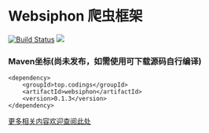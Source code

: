 # Websiphon 爬虫框架

[![Build Status](https://travis-ci.org/monstercodings/websiphon.svg?branch=master)](https://travis-ci.org/monstercodings/websiphon)
![](https://img.shields.io/badge/language-java-blue.svg)

### Maven坐标(尚未发布，如需使用可下载源码自行编译)

```
<dependency>
    <groupId>top.codings</groupId>
    <artifactId>websiphon</artifactId>
    <version>0.1.3</version>
</dependency>
```

[更多相关内容欢迎查阅此处](https://github.com/monstercodings/websiphon/wiki)